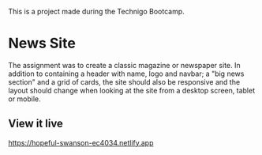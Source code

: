 This is a project made during the Technigo Bootcamp. 

# News Site
The assignment was to create a classic magazine or newspaper site. In addition to containing a header with name, logo and navbar; a "big news section" and a grid of cards, the site should also be responsive and the layout should change when looking at the site from a desktop screen, tablet or mobile.    

## View it live
https://hopeful-swanson-ec4034.netlify.app
